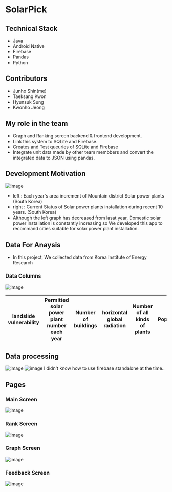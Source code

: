 # SolarPick

## Technical Stack
- Java
- Android Native
- Firebase
- Pandas
- Python

## Contributors
- Junho Shin(me)
- Taeksang Kwon
- Hyunsuk Sung
- Kwonho Jeong

## My role in the team
- Graph and Ranking screen backend & frontend development.
- Link this system to SQLite and Firebase.
- Creates and Test queuries of SQLite and Firebase
- Integrate unit data made by other team membbers and convert the integrated data to JSON using pandas.

## Development Motivation

![image](https://user-images.githubusercontent.com/72008909/208888804-c8da275b-174f-4054-9a25-6b059834084e.png)
- left : Each year's area increment of Mountain district Solar power plants (South Korea)
- right : Current Status of Solar power plants installation during recent 10 years. (South Korea)
- Although the left graph has decreased from lasat year, Domestic solar power installation is constantly increasing so We developed this app to recommand cities suitable for solar power plant installation.

## Data For Anaysis
- In this project, We collected data from Korea Institute of Energy Research
### Data Columns
![image](https://user-images.githubusercontent.com/72008909/208891349-5798c0de-a3f4-49d5-87cf-37154afa233e.png)

|landslide vulnerability|Permitted solar power plant number each year|Number of buildings|horizontal global radiation|Number of all kinds of plants|Population|
|--|--|--|--|--|--|

## Data processing

![image](https://user-images.githubusercontent.com/72008909/208892525-48b163d3-2768-4c2f-a628-23d075161cb9.png)
![image](https://user-images.githubusercontent.com/72008909/208893093-694e3e06-f041-458a-a96e-52e17b48443b.png)
I didn't know how to use firebase standalone at the time..

## Pages

### Main Screen
![image](https://user-images.githubusercontent.com/72008909/208895331-7a96d273-bc9a-4530-8b99-0d36d2659ffd.png)

### Rank Screen
![image](https://user-images.githubusercontent.com/72008909/208897672-c12f29c4-4738-430a-996b-4a46bf0a87e4.png)

### Graph Screen
![image](https://user-images.githubusercontent.com/72008909/208898221-5f62483d-56e9-489b-a3ca-c891ea8c8cc5.png)

### Feedback Screen
![image](https://user-images.githubusercontent.com/72008909/208898567-78ef56f5-ebed-41a7-9994-4abd0f8d5449.png)


